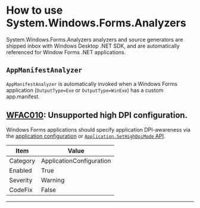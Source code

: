 # How to use System.Windows.Forms.Analyzers

System.Windows.Forms.Analyzers analyzers and source generators are shipped inbox with Windows Desktop .NET SDK, and
are automatically referenced for Window Forms .NET applications.

## `AppManifestAnalyzer`

`AppManifestAnalyzer` is automatically invoked when a Windows Forms application (`OutputType=Exe` or `OutputType=WinExe`) has a custom app.manifest.

## [WFAC010](https://aka.ms/winforms-warnings/WFAC010): Unsupported high DPI configuration.

Windows Forms applications should specify application DPI-awareness via the [application configuration](https://aka.ms/applicationconfiguration) or
[`Application.SetHighDpiMode` API](https://docs.microsoft.com/dotnet/api/system.windows.forms.application.sethighdpimode).

|Item|Value|
|-|-|
| Category | ApplicationConfiguration |
| Enabled | True |
| Severity | Warning |
| CodeFix | False |
---
